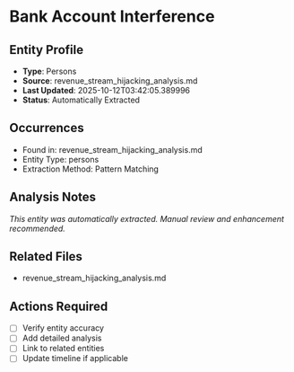 # Bank Account Interference

## Entity Profile
- **Type**: Persons
- **Source**: revenue_stream_hijacking_analysis.md
- **Last Updated**: 2025-10-12T03:42:05.389996
- **Status**: Automatically Extracted

## Occurrences
- Found in: revenue_stream_hijacking_analysis.md
- Entity Type: persons
- Extraction Method: Pattern Matching

## Analysis Notes
*This entity was automatically extracted. Manual review and enhancement recommended.*

## Related Files
- revenue_stream_hijacking_analysis.md

## Actions Required
- [ ] Verify entity accuracy
- [ ] Add detailed analysis
- [ ] Link to related entities
- [ ] Update timeline if applicable
